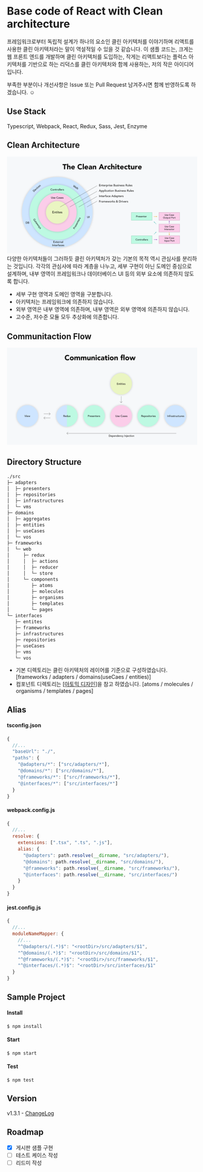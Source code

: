 # Base code of React with Clean architecture
프레임워크로부터 독립적 설계가 하나의 요소인 클린 아키텍처를 이야기하며 리액트를 사용한 클린 아키텍처라는 말이 역설적일 수 있을 것 같습니다.
이 샘플 코드는, 크게는 웹 프론트 엔드를 개발하며 클린 아키텍처를 도입하는, 작게는 리액트보다는 플럭스 아키텍처를 기반으로 하는 리덕스를 클린 아키텍처와 함께 사용하는, 저의 작은 아이디어입니다.
  
부족한 부분이나 개선사항은 Issue 또는 Pull Request 남겨주시면 함께 반영하도록 하겠습니다. ☺️

## Use Stack
Typescript, Webpack, React, Redux, Sass, Jest, Enzyme

## Clean Architecture
![Alt Clean architecture](/_readme/clean-architecture.png)
다양한 아키텍처들이 그러하듯 클린 아키텍처가 갖는 기본의 목적 역시 관심사를 분리하는 것입니다. 각각의 관심사에 따라 계층을 나누고, 세부 구현이 아닌 도메인 중심으로 설계하며, 내부 영역이 프레임워크나 데이터베이스 UI 등의 외부 요소에 의존하지 않도록 합니다.   
  
* 세부 구현 영역과 도메인 영역을 구분합니다.
* 아키텍처는 프레임워크에 의존하지 않습니다.
* 외부 영역은 내부 영역에 의존하며, 내부 영역은 외부 영역에 의존하지 않습니다.
* 고수준, 저수준 모듈 모두 추상화에 의존합니다.

## Communitaction Flow
![Alt Communitaction Flow](/_readme/communication-flow.png)

## Directory Structure
```
./src
├─ adapters
│  ├─ presenters
│  ├─ repositories
│  ├─ infrastructures
│  └─ vms
├─ domains
│  ├─ aggregates
│  ├─ entities
│  ├─ useCases
│  └─ vos
├─ frameworks
│  └─ web
│     ├─ redux
│     │  ├─ actions
│     │  ├─ reducer
│     │  └─ store
│     └─ components
│        ├─ atoms
│        ├─ molecules
│        ├─ organisms
│        ├─ templates
│        └─ pages
└─ interfaces
   ├─ entites
   ├─ frameworks
   ├─ infrastructures
   ├─ repositories
   ├─ useCases
   ├─ vms
   └─ vos
```

* 기본 디렉토리는 클린 아키텍처의 레이어를 기준으로 구성하였습니다. [frameworks / adapters / domains(useCaes / entities)]
* 컴포넌트 디렉토리는 [[아토믹 디자인](https://bradfrost.com/blog/post/atomic-web-design/#atoms)]을 참고 하였습니다. [atoms / molecules / organisms / templates / pages]

## Alias
#### tsconfig.json
```js
{
  //...
  "baseUrl": "./",
  "paths": {
    "@adapters/*": ["src/adapters/*"],
    "@domains/*": ["src/domains/*"],
    "@frameworks/*": ["src/frameworks/*"],
    "@interfaces/*": ["src/interfaces/*"]
  }
}
```

#### webpack.config.js
```js
{
  //...
  resolve: {
    extensions: [".tsx", ".ts", ".js"],
    alias: { 
      "@adapters": path.resolve(__dirname, "src/adapters/"),
      "@domains": path.resolve(__dirname, "src/domains/"),
      "@frameworks": path.resolve(__dirname, "src/frameworks/"),
      "@interfaces": path.resolve(__dirname, "src/interfaces/")
    }
  }
}
```

#### jest.config.js
```js
{
  //...
  moduleNameMapper: { 
    //...
    "^@adapters/(.*)$": "<rootDir>/src/adapters/$1",
    "^@domains/(.*)$": "<rootDir>/src/domains/$1",
    "^@frameworks/(.*)$": "<rootDir>/src/frameworks/$1",
    "^@interfaces/(.*)$": "<rootDir>/src/interfaces/$1"
  }
}
```

## Sample Project
#### Install
```
$ npm install
```
#### Start
```
$ npm start
```
#### Test
```
$ npm test
```

## Version
v1.3.1 - [ChangeLog](https://github.com/falsy/react-with-clean-architecture/blob/master/changelog.md)

## Roadmap
- [x] 게시판 샘플 구현
- [ ] 테스트 케이스 작성
- [ ] 리드미 작성
